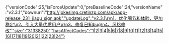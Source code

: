 {"versionCode":25,"isForceUpdate":0,"preBaselineCode":24,"versionName":"v2.3.1","downurl":"http://jokesimg.cretinzp.com/apk/app-release_231_jiagu_sign.apk","updateLog":"v2.3.1\r\n1、优化细节和体验，更加稳定\n2、引入大量优质用户\r\n3、修复已知bug\n4、风格修改","size":"31338250","hasAffectCodes":"1|2|3|4|5|6|7|8|9|10|11|12|13|14|15|16|17|18|19|20|21|22|23|24"}
